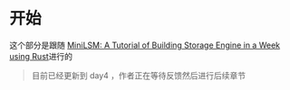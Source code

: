 # 开始

这个部分是跟随 [MiniLSM: A Tutorial of Building Storage Engine in a Week using Rust](https://rustmagazine.org/issue-1/minilsm/)进行的

> 目前已经更新到 day4 ，作者正在等待反馈然后进行后续章节
